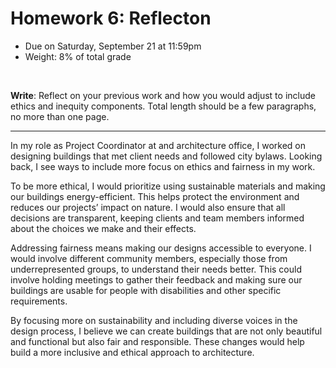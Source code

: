 # Homework 6: Reflecton

- Due on Saturday, September 21 at 11:59pm
- Weight: 8% of total grade

<br>

**Write**: Reflect on your previous work and how you would adjust to include ethics and inequity components. Total length should be a few paragraphs, no more than one page.

-----------------------

In my role as Project Coordinator at and architecture office, I worked on designing buildings that met client needs and followed city bylaws. Looking back, I see ways to include more focus on ethics and fairness in my work.

To be more ethical, I would prioritize using sustainable materials and making our buildings energy-efficient. This helps protect the environment and reduces our projects’ impact on nature. I would also ensure that all decisions are transparent, keeping clients and team members informed about the choices we make and their effects.

Addressing fairness means making our designs accessible to everyone. I would involve different community members, especially those from underrepresented groups, to understand their needs better. This could involve holding meetings to gather their feedback and making sure our buildings are usable for people with disabilities and other specific requirements.

By focusing more on sustainability and including diverse voices in the design process, I believe we can create buildings that are not only beautiful and functional but also fair and responsible. These changes would help build a more inclusive and ethical approach to architecture.